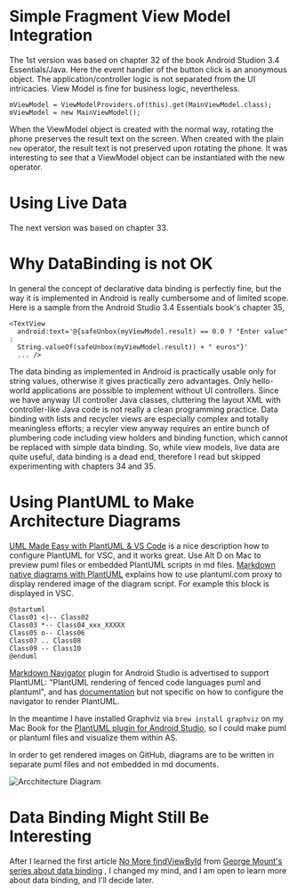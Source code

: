 # Simple Fragment View Model Integration
The 1st version was based on chapter 32 of the book Android Studion 3.4
Essentials/Java. Here the event handler of the button click is an
anonymous object. The application/controller logic is not separated from
the UI intricacies. View Model is fine for business logic, nevertheless.

    mViewModel = ViewModelProviders.of(this).get(MainViewModel.class);  
    mViewModel = new MainViewModel(); 

When the ViewModel object is created with the normal way, rotating the
phone preserves the result text on the screen. When created with the
plain `new` operator, the result text is not preserved upon rotating the
phone. It was interesting to see that a ViewModel object can be
instantiated with the new operator.

# Using Live Data
The next version was based on chapter 33.

# Why DataBinding is not OK
In general the concept of declarative data binding is perfectly fine,
but the way it is implemented in Android is really cumbersome and of
limited scope. Here is a sample from the Android Studio 3.4 Essentials
book's chapter 35,

    <TextView
      android:text='@{safeUnbox(myViewModel.result) == 0.0 ? "Enter value" :
      String.valueOf(safeUnbox(myViewModel.result)) + " euros"}'
      ... />
    
The data binding as implemented in Android is practically usable only
for string values, otherwise it gives practically zero advantages. Only
hello-world applications are possible to implement without UI
controllers. Since we have anyway UI controller Java classes, cluttering
the layout XML with controller-like Java code is not really a clean
programming practice. Data binding with lists and recycler views are
especially complex and totally meaningless efforts; a recyler view
anyway requires an entire bunch of plumbering code including view
holders and binding function, which cannot be replaced with simple data
binding. So, while view models, live data are quite useful, data binding
is a dead end, therefore I read but skipped experimenting with chapters
34 and 35. 

# Using PlantUML to Make Architecture Diagrams
[UML Made Easy with PlantUML & VS Code](https://www.codeproject.com/Articles/1278703/UML-Made-Easy-with-PlantUML-VS-Code)
is a nice description how to configure PlantUML for VSC, and it works
great. Use Alt D on Mac to preview puml files or embedded PlantUML
scripts in md files.
[Markdown native diagrams with PlantUML](https://blog.anoff.io/2018-07-31-diagrams-with-plantuml/)
explains how to use plantuml.com proxy to display rendered image of the
diagram script. 
For example this block is displayed in VSC.
```puml
@startuml 
Class01 <|-- Class02 
Class03 *-- Class04_xxx_XXXXX
Class05 o-- Class06 
Class07 .. Class08 
Class09 -- Class10
@enduml
```

[Markdown Navigator](https://vladsch.com/product/markdown-navigator)
plugin for Android Studio is advertised to support PlantUML: "PlantUML
rendering of fenced code languages puml and plantuml", and has
[documentation](https://github.com/vsch/idea-multimarkdown/wiki) 
but not specific on how to configure the navigator to
render PlantUML.

In the meantime I have installed Graphviz via `brew install graphviz` on
my Mac Book for the
[PlantUML plugin for Android Studio](https://plugins.jetbrains.com/plugin/7017-plantuml-integration),
so I could make puml or plantuml files and visualize them within AS.

In order to get rendered images on GitHub, diagrams are to be written in
separate puml files and not embedded in md documents. 

![Arcchitecture Diagram](http://www.plantuml.com/plantuml/proxy?src=https://raw.githubusercontent.com/nemethmik/ExperimentingWithAndroid/master/AS34Essentials32ViewModelDemo/arch10.puml)

# Data Binding Might Still Be Interesting
After I learned the first article
[No More findViewById](https://medium.com/androiddevelopers/no-more-findviewbyid-457457644885)
from [George Mount's series about data binding](https://medium.com/@georgemount007) , I changed my mind, and I
am open to learn more about data binding, and I'll decide later.





